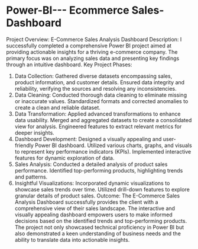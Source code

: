 # Power-BI--- Ecommerce Sales-Dashboard
Project Overview: E-Commerce Sales Analysis Dashboard
Description:
I successfully completed a comprehensive Power BI project aimed at providing actionable insights for a thriving e-commerce company. The primary focus was on analyzing sales data and presenting key findings through an intuitive dashboard.
Key Project Phases:
1.	Data Collection:
Gathered diverse datasets encompassing sales, product information, and customer details.
Ensured data integrity and reliability, verifying the sources and resolving any inconsistencies.
2.	Data Cleaning:
Conducted thorough data cleaning to eliminate missing or inaccurate values.
Standardized formats and corrected anomalies to create a clean and reliable dataset.
3.	Data Transformation:
Applied advanced transformations to enhance data usability.
Merged and aggregated datasets to create a consolidated view for analysis.
Engineered features to extract relevant metrics for deeper insights.
4.	Dashboard Development:
Designed a visually appealing and user-friendly Power BI dashboard.
Utilized various charts, graphs, and visuals to represent key performance indicators (KPIs).
Implemented interactive features for dynamic exploration of data.
5.	Sales Analysis:
Conducted a detailed analysis of product sales performance.
Identified top-performing products, highlighting trends and patterns.
6.	Insightful Visualizations:
Incorporated dynamic visualizations to showcase sales trends over time.
Utilized drill-down features to explore granular details of product sales.
Outcome:
The E-Commerce Sales Analysis Dashboard successfully provides the client with a comprehensive view of their sales landscape. The interactive and visually appealing dashboard empowers users to make informed decisions based on the identified trends and top-performing products. The project not only showcased technical proficiency in Power BI but also demonstrated a keen understanding of business needs and the ability to translate data into actionable insights.

